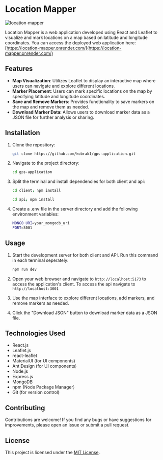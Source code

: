 # Location Mapper

![location-mapper](https://github.com/kobrak1/gps-application/assets/114083611/1c26b5d4-f0de-4f52-90a6-65d7bd336fa3)


Location Mapper is a web application developed using React and Leaflet to visualize and mark locations on a map based on latitude and longitude coordinates.
You can access the deployed web application here: [https://location-mapper.onrender.com/](https://location-mapper.onrender.com/)

## Features

- **Map Visualization**: Utilizes Leaflet to display an interactive map where users can navigate and explore different locations.
- **Marker Placement**: Users can mark specific locations on the map by specifying latitude and longitude coordinates.
- **Save and Remove Markers**: Provides functionality to save markers on the map and remove them as needed.
- **Download Marker Data**: Allows users to download marker data as a JSON file for further analysis or sharing.

## Installation

1. Clone the repository:
   ```bash
   git clone https://github.com/kobrak1/gps-application.git

2. Navigate to the project directory:
   ```bash
   cd gps-application

3. Split the terminal and install dependencies for both client and api:
   ```bash
   cd client; npm install
   ```
   ```bash
   cd api; npm install
   ```
4. Create a .env file in the server directory and add the following environment variables:

    ```bash
    MONGO_URI=your_mongodb_uri
    PORT=3001

## Usage

1. Start the development server for both client and API. Run this command in each terminal seperately:
   ```bash
   npm run dev
   ```

2. Open your web browser and navigate to `http://localhost:5173` to access the application's client.
   To access the api navigate to `http://localhost:3001`

3. Use the map interface to explore different locations, add markers, and remove markers as needed.

4. Click the "Download JSON" button to download marker data as a JSON file.

## Technologies Used

- React.js
- Leaflet.js
- react-leaflet
- MaterialUI (for UI components)
- Ant Design (for UI components)
- Node.js
- Express.js
- MongoDB
- npm (Node Package Manager)
- Git (for version control)

## Contributing

Contributions are welcome! If you find any bugs or have suggestions for improvements, please open an issue or submit a pull request.

## License

This project is licensed under the [MIT License](LICENSE).

